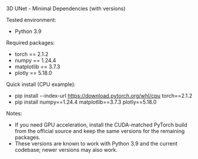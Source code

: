 3D UNet - Minimal Dependencies (with versions)

Tested environment:
- Python 3.9

Required packages:
- torch == 2.1.2
- numpy == 1.24.4
- matplotlib == 3.7.3
- plotly == 5.18.0

Quick install (CPU example):
- pip install --index-url https://download.pytorch.org/whl/cpu torch==2.1.2
- pip install numpy==1.24.4 matplotlib==3.7.3 plotly==5.18.0

Notes:
- If you need GPU acceleration, install the CUDA-matched PyTorch build from the official source and keep the same versions for the remaining packages.
- These versions are known to work with Python 3.9 and the current codebase; newer versions may also work.